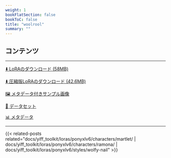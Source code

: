 ```yaml
---
weight: 1
bookFlatSection: false
bookToC: false
title: "woolrool"
summary: ""
---
```


<!--markdownlint-disable MD025 MD033 -->

## コンテンツ

---

[⬇️ LoRAのダウンロード (58MB)](https://huggingface.co/rakki194/yt/resolve/main/ponyxl_loras/woolrool-v1e4.safetensors?download=true)

[⬇️ 圧縮版LoRAのダウンロード (42.6MB)](https://huggingface.co/rakki194/yt/resolve/main/ponyxl_loras_shrunk_2/woolrool-v1e4_frockpt1_th-3.55.safetensors?download=true)

[🖼️ メタデータ付きサンプル画像](https://huggingface.co/k4d3/yiff_toolkit/tree/main/{})

[📐 データセット](https://huggingface.co/datasets/k4d3/furry/tree/main/{})

[📊 メタデータ](https://huggingface.co/k4d3/yiff_toolkit/raw/main/ponyxl_loras/woolrool-v1e4.json)

---

<!--
HUGO_SEARCH_EXCLUDE_START
-->
{{< related-posts related="docs/yiff_toolkit/loras/ponyxlv6/characters/martlet/ | docs/yiff_toolkit/loras/ponyxlv6/characters/ramona/ | docs/yiff_toolkit/loras/ponyxlv6/styles/wolfy-nail" >}}
<!--
HUGO_SEARCH_EXCLUDE_END
-->
